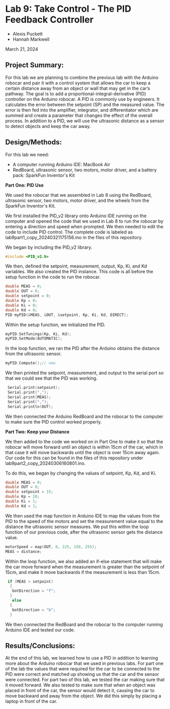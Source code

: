 # Lab 9: Take Control - The PID Feedback Controller
* Alexis Puckett
* Hannah Markwell

March 21, 2024

## Project Summary:

For this lab we are planning to combine the previous lab with the Arduino robocar and pair it with a control system that allows the car to keep a certain distance away from an object or wall that may get in the car’s pathway. The goal is to add a proportional-integral-derivative (PID) controller on the Arduino robocar. A PID is commonly use by engineers. It calculates the error between the setpoint (SP) and the measured value. The error is then fed into the amplifier, integrator, and differentiator which are summed and create a parameter that changes the effect of the overall process. In addition to a PID, we will use the ultrasonic distance as a sensor to detect objects and keep the car away.  

## Design/Methods:

For this lab we need:
* A computer running Arduino IDE: MacBook Air
* RedBoard, ultrasonic sensor, two motors, motor driver, and a battery pack: SparkFun Inventor's Kit

**Part One: PID Use**

We used the robocar that we assembled in Lab 8 using the RedBoard, ultrasonic sensor, two motors, motor driver, and the wheels from the SparkFun Inventor's Kit.

We first installed the PID_v2 library onto Arduino IDE running on the computer and opened the code that we used in Lab 8 to run the robocar by entering a direction and speed when prompted. We then needed to edit the code to include PID control. The complete code is labeled as lab9part1_copy_20240321175156.ino in the files of this repository. 

We began by including the PID_v2 library. 
```c++
#include <PID_v2.h>
```
We then, defined the setpoint, measurement, output, Kp, Ki, and Kd variables. We also created the PID instance. This code is all before the setup function in the code to run the robocar.
```c++
double MEAS = 0;
double OUT = 0;
double setpoint = 0;
double Kp = 0;
double Ki = 0;
double Kd = 0;
PID myPID(&MEAS, &OUT, &setpoint, Kp, Ki, Kd, DIRECT);
```
Within the setup function, we initialized the PID.
```c++
myPID.SetTunings(Kp, Ki, Kd);
myPID.SetMode(AUTOMATIC);
```
In the loop function, we ran the PID after the Arduino obtains the distance from the ultrasonic sensor. 
```c++
myPID.Compute();// new
```
We then printed the setpoint, measurement, and output to the serial port so that we could see that the PID was working.
```c++
 Serial.print(setpoint);
 Serial.print(",");
 Serial.print(MEAS);
 Serial.print(",");
 Serial.println(OUT);
```
We then connected the Arduino RedBoard and the robocar to the computer to make sure the PID control worked properly. 

**Part Two: Keep your Distance**

We then added to the code we worked on in Part One to make it so that the robocar will move forward until an object is within 15cm of the car, which in that case it will move backwards until the object is over 15cm away again. Our code for this can be found in the files of this repository under lab9part2_copy_20240306160801.ino.

To do this, we began by changing the values of setpoint, Kp, Kd, and Ki.
```c++
double MEAS = 0;
double OUT = 0;
double setpoint = 15;
double Kp = 10;
double Ki = 1;
double Kd = 1;
``` 
We then used the map function in Arduino IDE to map the values from the PID to the speed of the motors and set the measurement value equal to the distance the ultrasonic sensor measures. We put this within the loop function of our previous code, after the ultrasonic sensor gets the distance value. 

```c++
motorSpeed = map(OUT, 0, 225, 150, 255);
MEAS = distance;
``` 
Within the loop function, we also added an if-else statement that will make the car move forward when the measurement is greater than the setpoint of 15cm, and make it move backwards if the measurement is less than 15cm.      
```c++                 
 if (MEAS > setpoint)    
  { 
   botDirection = "f";
  }
   else
  {
   botDirection = "b";
  }
``` 
We then connected the RedBoard and the robocar to the computer running Arduino IDE and tested our code. 

## Results/Conclusions:


At the end of this lab, we learned how to use a PID in addition to learning more about the Arduino robocar that we used in previous labs. For part one of the lab the values that were required for the car to be connected to the PID were correct and matched up showing us that the car and the sensor were connected. For part two of this lab, we tested the car making sure that it moved forward. We also tested to make sure that when an object was placed in front of the car, the sensor would detect it, causing the car to move backward and away from the object. We did this simply by placing a laptop in front of the car. 